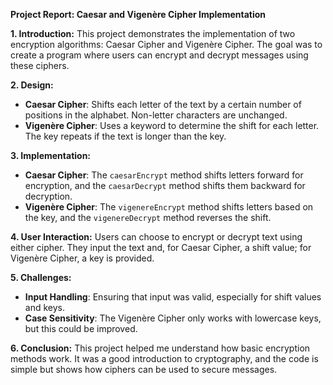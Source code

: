 **Project Report: Caesar and Vigenère Cipher Implementation**

**1. Introduction:**
This project demonstrates the implementation of two encryption algorithms: Caesar Cipher and Vigenère Cipher. The goal was to create a program where users can encrypt and decrypt messages using these ciphers.

**2. Design:**
- **Caesar Cipher**: Shifts each letter of the text by a certain number of positions in the alphabet. Non-letter characters are unchanged.
- **Vigenère Cipher**: Uses a keyword to determine the shift for each letter. The key repeats if the text is longer than the key.

**3. Implementation:**
- **Caesar Cipher**: The `caesarEncrypt` method shifts letters forward for encryption, and the `caesarDecrypt` method shifts them backward for decryption.
- **Vigenère Cipher**: The `vigenereEncrypt` method shifts letters based on the key, and the `vigenereDecrypt` method reverses the shift.

**4. User Interaction:**
Users can choose to encrypt or decrypt text using either cipher. They input the text and, for Caesar Cipher, a shift value; for Vigenère Cipher, a key is provided.

**5. Challenges:**
- **Input Handling**: Ensuring that input was valid, especially for shift values and keys.
- **Case Sensitivity**: The Vigenère Cipher only works with lowercase keys, but this could be improved.

**6. Conclusion:**
This project helped me understand how basic encryption methods work. It was a good introduction to cryptography, and the code is simple but shows how ciphers can be used to secure messages.
